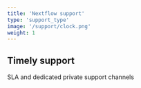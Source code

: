 ```yaml
---
title: 'Nextflow support'
type: 'support_type'
image: '/support/clock.png'
weight: 1
---
```


## Timely support
SLA and dedicated private support channels